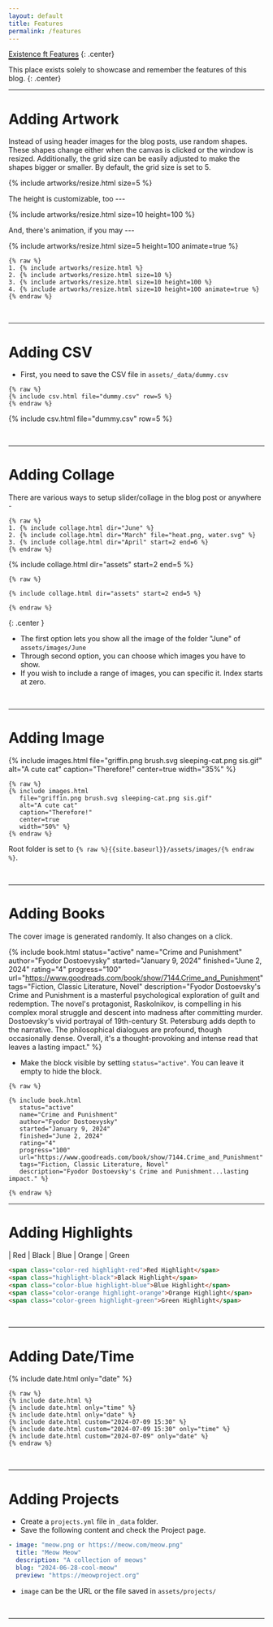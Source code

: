 ```yaml
---
layout: default
title: Features
permalink: /features
---
```


<span style="border-bottom: 3px solid black;">Existence ft Features</span>
{: .center}

This place exists solely to showcase and remember the features of this blog.
{: .center}

---
# Adding Artwork

Instead of using header images for the blog posts, use random shapes. These shapes change either when the canvas is clicked or the window is resized. Additionally, the grid size can be easily adjusted to make the shapes bigger or smaller. By default, the grid size is set to 5.

{% include artworks/resize.html size=5 %}

The height is customizable, too ---

{% include artworks/resize.html size=10 height=100 %}

And, there's animation, if you may ---

{% include artworks/resize.html size=5 height=100 animate=true %}

```
{% raw %}
1. {% include artworks/resize.html %}
2. {% include artworks/resize.html size=10 %}
3. {% include artworks/resize.html size=10 height=100 %}
4. {% include artworks/resize.html size=10 height=100 animate=true %}
{% endraw %}
````

<br>

---

# Adding CSV

- First, you need to save the CSV file in `assets/_data/dummy.csv`

```
{% raw %}
{% include csv.html file="dummy.csv" row=5 %}
{% endraw %}
```

{% include csv.html file="dummy.csv" row=5 %}

<br>

---

# Adding Collage

There are various ways to setup slider/collage in the blog post or anywhere -

```
{% raw %}
1. {% include collage.html dir="June" %}
2. {% include collage.html dir="March" file="heat.png, water.svg" %}
3. {% include collage.html dir="April" start=2 end=6 %}
{% endraw %}
````

{% include collage.html dir="assets" start=2 end=5 %}

```
{% raw %}

{% include collage.html dir="assets" start=2 end=5 %}

{% endraw %}
```
{: .center }

- The first option lets you show all the image of the folder "June" of `assets/images/June`
- Through second option, you can choose which images you have to show.
- If you wish to include a range of images, you can specific it. Index starts at zero.

<br>

---

# Adding Image

{% include images.html file="griffin.png brush.svg sleeping-cat.png sis.gif" alt="A cute cat" caption="Therefore!" center=true width="35%" %}

```
{% raw %}
{% include images.html
   file="griffin.png brush.svg sleeping-cat.png sis.gif"
   alt="A cute cat"
   caption="Therefore!"
   center=true
   width="50%" %}
{% endraw %}
```

Root folder is set to `{% raw %}{{site.baseurl}}/assets/images/{% endraw %}`.

<br>

---

# Adding Books

The cover image is generated randomly. It also changes on a click.

{% include book.html
   status="active"
   name="Crime and Punishment"
   author="Fyodor Dostoevysky"
   started="January 9, 2024"
   finished="June 2, 2024"
   rating="4" progress="100"
   url="https://www.goodreads.com/book/show/7144.Crime_and_Punishment"
   tags="Fiction, Classic Literature, Novel"
   description="Fyodor Dostoevsky's Crime and Punishment is a masterful psychological exploration of guilt and redemption. The novel's protagonist, Raskolnikov, is compelling in his complex moral struggle and descent into madness after committing murder. Dostoevsky's vivid portrayal of 19th-century St. Petersburg adds depth to the narrative. The philosophical dialogues are profound, though occasionally dense. Overall, it's a thought-provoking and intense read that leaves a lasting impact." %}


- Make the block visible by setting `status="active"`. You can leave it empty to hide the block.

```
{% raw %}

{% include book.html
   status="active"
   name="Crime and Punishment"
   author="Fyodor Dostoevysky"
   started="January 9, 2024"
   finished="June 2, 2024"
   rating="4"
   progress="100"
   url="https://www.goodreads.com/book/show/7144.Crime_and_Punishment"
   tags="Fiction, Classic Literature, Novel"
   description="Fyodor Dostoevsky's Crime and Punishment...lasting impact." %}

{% endraw %}
```

---

# Adding Highlights

| <span class="color-red highlight-red">Red</span> | <span class="highlight-black">Black</span> | <span class="color-blue highlight-blue">Blue </span> | <span class="color-orange highlight-orange">Orange </span> | <span class="color-green highlight-green">Green</span>

```html
<span class="color-red highlight-red">Red Highlight</span>
<span class="highlight-black">Black Highlight</span>
<span class="color-blue highlight-blue">Blue Highlight</span>
<span class="color-orange highlight-orange">Orange Highlight</span>
<span class="color-green highlight-green">Green Highlight</span>
```

<br>

---

# Adding Date/Time

{% include date.html only="date" %}

```
{% raw %}
{% include date.html %}
{% include date.html only="time" %}
{% include date.html only="date" %}
{% include date.html custom="2024-07-09 15:30" %}
{% include date.html custom="2024-07-09 15:30" only="time" %}
{% include date.html custom="2024-07-09" only="date" %}
{% endraw %}
```

<br>

---

# Adding Projects

- Create a `projects.yml` file in `_data` folder.
- Save the following content and check the Project page.

```yaml
- image: "meow.png or https://meow.com/meow.png"
  title: "Meow Meow"
  description: "A collection of meows"
  blog: "2024-06-28-cool-meow"
  preview: "https://meowproject.org"
```

- `image` can be the URL or the file saved in `assets/projects/`

<br>

---

